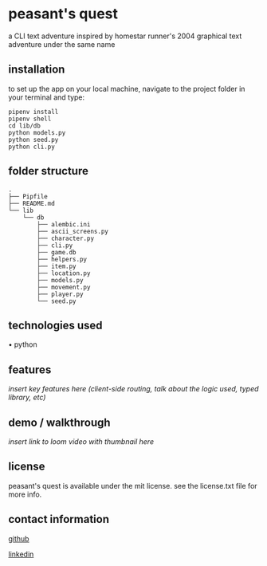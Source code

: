 # **peasant's quest**

a CLI text adventure inspired by homestar runner's 2004 graphical text adventure under the same name

## **installation**

to set up the app on your local machine, navigate to the project folder in your terminal and type:

```
pipenv install
pipenv shell
cd lib/db
python models.py
python seed.py
python cli.py
```

## **folder structure**
```
.
├── Pipfile
├── README.md
└── lib
    └── db
        ├── alembic.ini
        ├── ascii_screens.py
        ├── character.py
        ├── cli.py
        ├── game.db
        ├── helpers.py
        ├── item.py
        ├── location.py
        ├── models.py
        ├── movement.py
        ├── player.py
        └── seed.py
```

## **technologies used**

• python

## **features**
*insert key features here (client-side routing, talk about the logic used, typed library, etc)*

## **demo / walkthrough**
*insert link to loom video with thumbnail here*

## **license**
peasant's quest is available under the mit license. see the license.txt file for more info.

## **contact information**
[github](https://github.com/trevor-wells)

[linkedin](https://www.linkedin.com/in/trevor-e-wells/)
